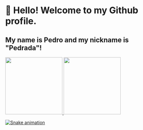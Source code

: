 # 👋 Hello! Welcome to my Github profile.
## My name is Pedro and my nickname is "Pedrada"!

<div>
<a href="https://github.com/Lopezp51">
<img loading="lazy" height="180em" src="https://github-readme-stats.vercel.app/api/top-langs/?username=Lopezp51&layout=compact&langs_count=7&theme=dracula"/>
<img loading="lazy" height="180em" src="https://github-readme-stats.vercel.app/api?username=Lopezp51&show_icons=true&theme=dracula&include_all_commits=true&count_private=true"/>
</div>
  
![Snake animation](https://github.com/Lopezp51/Lopezp51/blob/output/github-contribution-grid-snake.svg)


<!--
**Lopezp51/Lopezp51** is a ✨ _special_ ✨ repository because its `README.md` (this file) appears on your GitHub profile.

Here are some ideas to get you started:

- 🔭 I’m currently working on ...
- 🌱 I’m currently learning ...
- 👯 I’m looking to collaborate on ...
- 🤔 I’m looking for help with ...
- 💬 Ask me about ...
- 📫 How to reach me: ...
- 😄 Pronouns: ...
- ⚡ Fun fact: ...
-->
